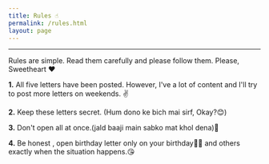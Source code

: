 ```yaml
---
title: Rules ☝
permalink: /rules.html
layout: page
---
```

<hr />
Rules are simple. Read them carefully and please follow them. Please, Sweetheart ❤

**1.** All five letters have been posted. However, I've a lot of content and I'll try to post more letters on weekends. ✌

**2.** Keep these letters secret. (Hum dono ke bich mai sirf, Okay?😊)

**3.** Don't open all at once.(jald baaji main sabko mat khol dena)🙏

**4.** Be honest , open birthday letter only on your birthday🎈🎂 and others exactly when the situation happens.😘
